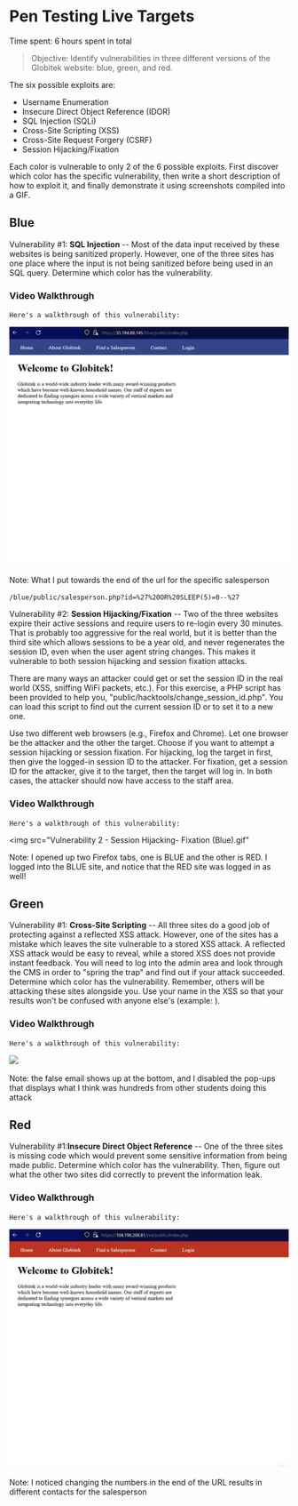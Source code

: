 # Pen Testing Live Targets

Time spent: 6 hours spent in total

> Objective: Identify vulnerabilities in three different versions of the Globitek website: blue, green, and red.

The six possible exploits are:

* Username Enumeration
* Insecure Direct Object Reference (IDOR)
* SQL Injection (SQLi)
* Cross-Site Scripting (XSS)
* Cross-Site Request Forgery (CSRF)
* Session Hijacking/Fixation

Each color is vulnerable to only 2 of the 6 possible exploits. First discover which color has the specific vulnerability, 
then write a short description of how to exploit it, and finally demonstrate it using screenshots compiled into a GIF.

## Blue

Vulnerability #1: **SQL Injection** -- Most of the data input received by these websites is being sanitized properly. However, one of the three sites has one place where the input is not being sanitized before being used in an SQL query. Determine which color has the vulnerability.

### Video Walkthrough

    Here's a walkthrough of this vulnerability:

<img src="Vulnerability 1 - SQL Injection (Blue).gif">

Note:   What I put towards the end of the url for the specific salesperson
```
/blue/public/salesperson.php?id=%27%20OR%20SLEEP(5)=0--%27
```


Vulnerability #2: **Session Hijacking/Fixation** -- Two of the three websites expire their active sessions and require users to re-login every 30 minutes. That is probably too aggressive for the real world, but it is better than the third site which allows sessions to be a year old, and never regenerates the session ID, even when the user agent string changes. This makes it vulnerable to both session hijacking and session fixation attacks.

There are many ways an attacker could get or set the session ID in the real world (XSS, sniffing WiFi packets, etc.). For this exercise, a PHP script has been provided to help you, "public/hacktools/change_session_id.php". You can load this script to find out the current session ID or to set it to a new one.

Use two different web browsers (e.g., Firefox and Chrome). Let one browser be the attacker and the other the target. Choose if you want to attempt a session hijacking or session fixation. For hijacking, log the target in first, then give the logged-in session ID to the attacker. For fixation, get a session ID for the attacker, give it to the target, then the target will log in. In both cases, the attacker should now have access to the staff area.

### Video Walkthrough

    Here's a walkthrough of this vulnerability:

<img src="Vulnerability 2 - Session Hijacking- Fixation (Blue).gif"

Note: I opened up two Firefox tabs, one is BLUE and the other is RED. I logged into the BLUE site, and notice that the RED site was logged in as well!



## Green

Vulnerability #1: **Cross-Site Scripting** -- All three sites do a good job of protecting against a reflected XSS attack. However, one of the sites has a mistake which leaves the site vulnerable to a stored XSS attack. A reflected XSS attack would be easy to reveal, while a stored XSS does not provide instant feedback. You will need to log into the admin area and look through the CMS in order to "spring the trap" and find out if your attack succeeded. Determine which color has the vulnerability. Remember, others will be attacking these sites alongside you. Use your name in the XSS so that your results won't be confused with anyone else's (example: <script>alert('Mallory found the XSS!');</script>).

### Video Walkthrough

    Here's a walkthrough of this vulnerability:

<img src="Vulnerability 1 - Cross-Site Scripting (Green).gif">

Note: the false email shows up at the bottom, and I disabled the pop-ups that displays what I think was hundreds from other students doing this attack


## Red

Vulnerability #1:**Insecure Direct Object Reference** -- One of the three sites is missing code which would prevent some sensitive information from being made public. 
Determine which color has the vulnerability. Then, figure out what the other two sites did correctly to prevent the information leak.

### Video Walkthrough

    Here's a walkthrough of this vulnerability:

<img src="Vulnerability 1-Insecure Direct Object Reference (Red).gif">

Note: I noticed changing the numbers in the end of the URL results in different contacts for the  salesperson

